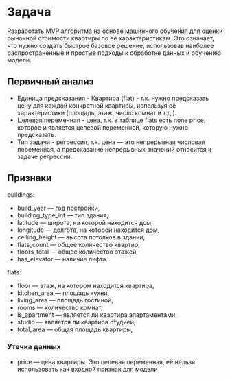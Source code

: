 # Задача

Разработать MVP алгоритма на основе машинного обучения для оценки рыночной стоимости квартиры по её характеристикам. Это означает, что нужно создать быстрое базовое решение, использовав наиболее распространённые и простые подходы к обработке данных и обучению модели.

## Первичный анализ

- Единица предсказания - Квартира (flat) - т.к. нужно предсказать цену для каждой конкретной квартиры, используя её характеристики (площадь, этаж, число комнат и т.д.).
- Целевая переменная - цена, т.к. в таблице flats есть поле price, которое и является целевой переменной, которую нужно предсказать.
- Тип задачи - регрессия, т.к. цена — это непрерывная числовая переменная, а предсказание непрерывных значений относится к задаче регрессии.

## Признаки

buildings:
- build_year — год постройки,
- building_type_int — тип здания,
- latitude — широта, на которой находится дом,
- longitude — долгота, на которой находится дом,
- ceiling_height — высота потолков в здании,
- flats_count — общее количество квартир,
- floors_total — общее количество этажей,
- has_elevator — наличие лифта.

flats:
- floor — этаж, на котором находится квартира,
- kitchen_area — площадь кухни,
- living_area — площадь гостиной,
- rooms — количество комнат,
- is_apartment — является ли квартира апартаментами,
- studio — является ли квартира студией,
- total_area — общая площадь квартиры,

### Утечка данных
- price — цена квартиры. Это целевая переменная, её нельзя использовать как входной признак для модели 

